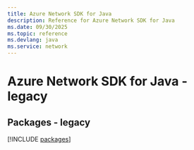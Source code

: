 ```yaml
---
title: Azure Network SDK for Java
description: Reference for Azure Network SDK for Java
ms.date: 09/30/2025
ms.topic: reference
ms.devlang: java
ms.service: network
---
```

# Azure Network SDK for Java - legacy
## Packages - legacy
[!INCLUDE [packages](network-index.md)]